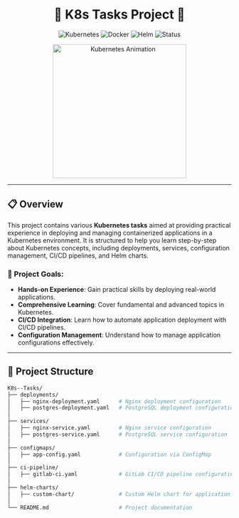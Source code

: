 <h1 align="center">🚀 K8s Tasks Project 🚀</h1>

<p align="center">
  <img src="https://img.shields.io/badge/Kubernetes-blue?style=flat&logo=kubernetes&logoColor=white" alt="Kubernetes">
  <img src="https://img.shields.io/badge/Docker-%230db7ed.svg?style=flat&logo=docker&logoColor=white" alt="Docker">
  <img src="https://img.shields.io/badge/Helm-%232C3E50.svg?style=flat&logo=helm&logoColor=white" alt="Helm">
  <img src="https://img.shields.io/badge/Status-Complete-brightgreen?style=flat" alt="Status">
</p>

<p align="center">
  <img width="300" src="https://media.giphy.com/media/SWoSkN6DxTszqIKEqv/giphy.gif" alt="Kubernetes Animation">
</p>

---

## 📋 Overview

This project contains various **Kubernetes tasks** aimed at providing practical experience in deploying and managing containerized applications in a Kubernetes environment. It is structured to help you learn step-by-step about Kubernetes concepts, including deployments, services, configuration management, CI/CD pipelines, and Helm charts.

### 🌟 Project Goals:
- **Hands-on Experience**: Gain practical skills by deploying real-world applications.
- **Comprehensive Learning**: Cover fundamental and advanced topics in Kubernetes.
- **CI/CD Integration**: Learn how to automate application deployment with CI/CD pipelines.
- **Configuration Management**: Understand how to manage application configurations effectively.

---

## 📂 Project Structure

```bash
K8s--Tasks/
├── deployments/
│   ├── nginx-deployment.yaml      # Nginx deployment configuration
│   ├── postgres-deployment.yaml   # PostgreSQL deployment configuration
│
├── services/
│   ├── nginx-service.yaml         # Nginx service configuration
│   ├── postgres-service.yaml      # PostgreSQL service configuration
│
├── configmaps/
│   ├── app-config.yaml            # Configuration via ConfigMap
│
├── ci-pipeline/
│   ├── gitlab-ci.yaml             # GitLab CI/CD pipeline configuration
│
├── helm-charts/
│   ├── custom-chart/              # Custom Helm chart for application deployment
│
└── README.md                      # Project documentation
